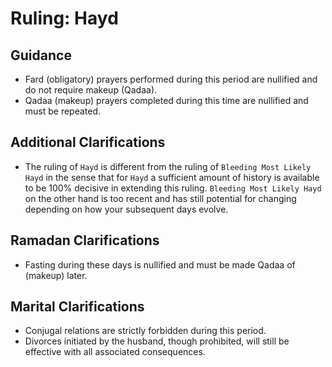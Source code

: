 # Ruling: Hayd

## Guidance

- Fard (obligatory) prayers performed during this period are nullified and do not require makeup (Qadaa).
- Qadaa (makeup) prayers completed during this time are nullified and must be repeated.

## Additional Clarifications

- The ruling of `Hayd` is different from the ruling of `Bleeding Most Likely Hayd` in the sense that for `Hayd` a sufficient amount of history is available to be 100% decisive in extending this ruling. `Bleeding Most Likely Hayd` on the other hand is too recent and has still potential for changing depending on how your subsequent days evolve.

## Ramadan Clarifications

- Fasting during these days is nullified and must be made Qadaa of (makeup) later.

## Marital Clarifications

- Conjugal relations are strictly forbidden during this period.
- Divorces initiated by the husband, though prohibited, will still be effective with all associated consequences.
